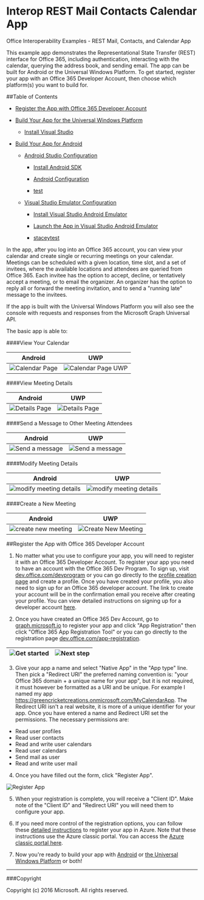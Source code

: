 # Interop REST Mail Contacts Calendar App

Office Interoperability Examples - REST Mail, Contacts, and Calendar App

This example app demonstrates the Representational State Transfer (REST) interface for Office 365, including authentication, interacting with the calendar, querying the address book, and sending email. The app can be built for Android or the Universal Windows Platform. To get started, register your app with an Office 365 Developer Account, then choose which platform(s) you want to build for. 

##Table of Contents

* [Register the App with Office 365 Developer Account](#register-the-app-with-office-365-developer-account)

* [Build Your App for the Universal Windows Platform](/UWP)

  * [Install Visual Studio](/UWP#install-visual-studio)

* [Build Your App for Android](/Android)

  * [Android Studio Configuration](/Android#android-studio-configuration)

    * [Install Android SDK](/Android#install-android-sdk)

    * [Android Configuration](/Android#android-configuration)
    
    * [test](/Android#android-configuration2)

  * [Visual Studio Emulator Configuration](/android/visual-studio-emulator-configuration)

    * [Install Visual Studio Android Emulator](/Android#install-visual-studio-android-emulator)

    * [Launch the App in Visual Studio Android Emulator](/Android#launch-the-app-in-visual-studio-android-emulator)
    
    * [staceytest](/Android/#visual-studio)

In the app, after you log into an Office 365 account, you can view your calendar and create single or recurring meetings on your calendar. Meetings can be scheduled with a given location, time slot, and a set of invitees, where the available locations and attendees are queried from Office 365. Each invitee has the option to accept, decline, or tentatively accept a meeting, or to email the organizer. An organizer has the option to reply all or forward the meeting invitation, and to send a "running late" message to the invitees.

If the app is built with the Universal Windows Platform you will also see the console with requests and responses from the Microsoft Graph Universal API.

The basic app is able to:

####View Your Calendar

Android | UWP
--- | ---
![Calendar Page](/img/app-calendar.jpg) | ![Calendar Page UWP](/img/app-calendar-uwp.jpg)

####View Meeting Details

Android | UWP
--- | ---
![Details Page](/img/app-meeting-details.jpg) | ![Details Page](/img/app-meeting-details-uwp.jpg)

####Send a Message to Other Meeting Attendees

Android | UWP
--- | ---
![Send a message](/img/app-reply-all.jpg) | ![Send a message](/img/app-reply-all-UWP.jpg)

####Modify Meeting Details

Android | UWP
--- | ---
![modify meeting details](/img/app-modify-meeting.jpg) | ![modify meeting details](/img/app-modify-meeting-UWP.jpg)

####Create a New Meeting

Android | UWP
--- | ---
![create new meeting](/img/app-create-meeting.jpg) | ![Create New Meeting](/img/app-create-meeting-uwp.jpg)

##Register the App with Office 365 Developer Account

1. No matter what you use to configure your app, you will need to register it with an Office 365 Developer Account. To register your app you need to have an account with the Office 365 Dev Program. To sign up, visit [dev.office.com/devprogram](http://dev.office.com/devprogram) or you can go directly to the [profile creation page](https://profile.microsoft.com/RegSysProfileCenter/wizardnp.aspx?wizid=14b845d0-938c-45af-b061-f798fbb4d170&lcid=1033) and create a profile. Once you have created your profile, you also need to sign up for an Office 365 developer account. The link to create your account will be in the confirmation email you receive after creating your profile. You can view detailed instructions on signing up for a developer account [here](https://msdn.microsoft.com/en-us/library/office/fp179924.aspx#o365_signup).

2. Once you have created an Office 365 Dev Account, go to [graph.microsoft.io](http://graph.microsoft.io/en-us/) to register your app and click "App Registration" then click "Office 365 App Registration Tool" or you can go directly to the registration page [dev.office.com/app-registration](http://dev.office.com/app-registration).

  ![Get started](/img/ms-graph-get-started.jpg) | ![Next step](/img/ms-graph-get-started-2.jpg)
  --- | ---

3. Give your app a name and select "Native App" in the "App type" line. Then pick a "Redirect URI" the preferred naming convention is: "your Office 365 domain + a unique name for your app", but it is not required, it must however be formatted as a URI and be unique. For example I named my app https://greencricketcreations.onmicrosoft.com/MyCalendarApp. The Redirect URI isn't a real website, it is more of a unique identifier for your app. Once you have entered a name and Redirect URI set the permissions. The necessary permissions are:

  * Read user profiles
  * Read user contacts
  * Read and write user calendars
  * Read user calendars
  * Send mail as user
  * Read and write user mail

4. Once you have filled out the form, click "Register App".

  ![Register App](/img/ms-graph-get-started-3.jpg)

5. When your registration is complete, you will receive a "Client ID". Make note of the "Client ID" and "Redirect URI" you will need them to configure your app.

6. If you need more control of the registration options, you can follow these [detailed instructions](https://github.com/jasonjoh/office365-azure-guides/blob/master/RegisterAnAppInAzure.md) to register your app in Azure. Note that these instructions use the Azure classic portal. You can access the [Azure classic portal here](https://manage.windowsazure.com/).

7. Now you're ready to build your app with [Android](/Android) or [the Universal Windows Platform](/UWP) or both!

---

###Copyright

Copyright (c) 2016 Microsoft. All rights reserved.
